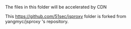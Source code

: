 The files in this folder will be accelerated by CDN

This https://github.com/51sec/jsproxy folder is forked from  yangmyc/jsproxy 's repository. 


